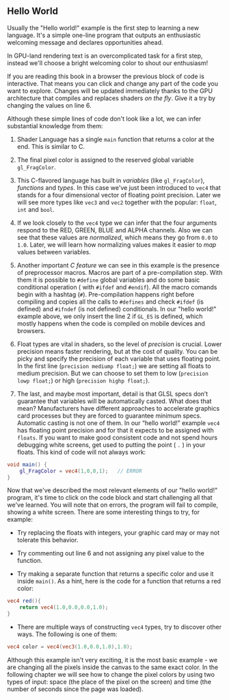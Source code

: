 ## Hello World

Usually the "Hello world!" example is the first step to learning a new language. It's a simple one-line program that outputs an enthusiastic welcoming message and declares opportunities ahead. 

In GPU-land rendering text is an overcomplicated task for a first step, instead we'll choose a bright welcoming color to shout our enthusiasm!

<div class="codeAndCanvas" data="hello_world.frag"></div>
 
If you are reading this book in a browser the previous block of code is interactive. That means you can click and change any part of the code you want to explore. Changes will be updated immediately thanks to the GPU architecture that compiles and replaces shaders *on the fly*. Give it a try by changing the values on line 6.

Although these simple lines of code don't look like a lot, we can infer substantial knowledge from them:

1. Shader Language has a single ```main``` function that returns a color at the end. This is similar to C.

2. The final pixel color is assigned to the reserved global variable ```gl_FragColor```.

3. This C-flavored language has built in *variables* (like ```gl_FragColor```), *functions* and *types*. In this case we've just been introduced to ```vec4``` that stands for a four dimensional vector of floating point precision. Later we will see more types like ```vec3``` and ```vec2``` together with the popular: ```float```, ```int``` and ```bool```.

4. If we look closely to the ```vec4``` type we can infer that the four arguments respond to the RED, GREEN, BLUE and ALPHA channels. Also we can see that these values are *normalized*, which means they go from ```0.0``` to ```1.0```. Later, we will learn how normalizing values makes it easier to *map* values between variables. 

5. Another important *C feature* we can see in this example is the presence of preprocessor macros. Macros are part of a pre-compilation step. With them it is possible to ```#define``` global variables and do some basic conditional operation ( with ```#ifdef``` and ```#endif```). All the macro comands begin with a hashtag (```#```). Pre-compilation happens right before compiling and copies all the calls to ```#defines``` and check ```#ifdef``` (is defined) and ```#ifndef``` (is not defined) conditionals. In our "hello world!" example above, we only insert the line 2 if ```GL_ES``` is defined, which mostly happens when the code is compiled on mobile devices and browsers.

6. Float types are vital in shaders, so the level of *precision* is crucial. Lower precision means faster rendering, but at the cost of quality. You can be picky and specify the precision of each variable that uses floating point. In the first line (```precision mediump float;```) we are setting all floats to medium precision. But we can choose to set them to low (```precision lowp float;```) or high (```precision highp float;```).

7. The last, and maybe most important, detail is that GLSL specs don’t guarantee that variables will be automatically casted. What does that mean? Manufacturers have different approaches to accelerate graphics card processes but they are forced to guarantee minimum specs. Automatic casting is not one of them. In our “hello world!” example ```vec4``` has floating point precision and for that it expects to be assigned with ```floats```. If you want to make good consistent code and not spend hours debugging white screens, get used to putting the point ( ```.``` ) in your floats. This kind of code will not always work:

```glsl
void main() {
	gl_FragColor = vec4(1,0,0,1);	// ERROR
}
```

Now that we've described the most relevant elements of our "hello world!" program, it's time to click on the code block and start challenging all that we've learned. You will note that on errors, the program will fail to compile, showing a white screen. There are some interesting things to try, for example:

* Try replacing the floats with integers, your graphic card may or may not tolerate this behavior.

* Try commenting out line 6 and not assigning any pixel value to the function.

* Try making a separate function that returns a specific color and use it inside ```main()```. As a hint, here is the code for a function that returns a red color:

```glsl
vec4 red(){
    return vec4(1.0,0.0,0.0,1.0);
}
```

* There are multiple ways of constructing ```vec4``` types, try to discover other ways. The following is one of them:

```glsl
vec4 color = vec4(vec3(1.0,0.0,1.0),1.0);
```

Although this example isn't very exciting, it is the most basic example - we are changing all the pixels inside the canvas to the same exact color. In the following chapter we will see how to change the pixel colors by using two types of input: space (the place of the pixel on the screen) and time (the number of seconds since the page was loaded). 
